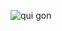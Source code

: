 ![qui gon](https://github.com/FarukTekin/FarukTekin/assets/86856272/37c22163-1c27-40fb-98f8-a917d58ea1f0)
